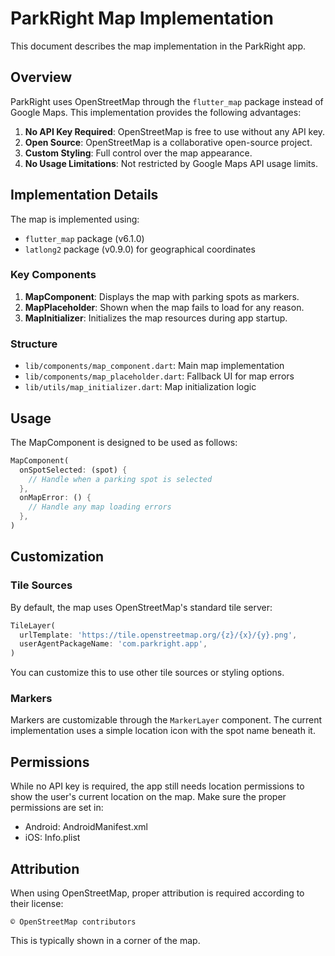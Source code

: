 # ParkRight Map Implementation

This document describes the map implementation in the ParkRight app.

## Overview

ParkRight uses OpenStreetMap through the `flutter_map` package instead of Google Maps. This implementation provides the following advantages:

1. **No API Key Required**: OpenStreetMap is free to use without any API key.
2. **Open Source**: OpenStreetMap is a collaborative open-source project.
3. **Custom Styling**: Full control over the map appearance.
4. **No Usage Limitations**: Not restricted by Google Maps API usage limits.

## Implementation Details

The map is implemented using:
- `flutter_map` package (v6.1.0)
- `latlong2` package (v0.9.0) for geographical coordinates

### Key Components

1. **MapComponent**: Displays the map with parking spots as markers.
2. **MapPlaceholder**: Shown when the map fails to load for any reason.
3. **MapInitializer**: Initializes the map resources during app startup.

### Structure

- `lib/components/map_component.dart`: Main map implementation
- `lib/components/map_placeholder.dart`: Fallback UI for map errors
- `lib/utils/map_initializer.dart`: Map initialization logic

## Usage

The MapComponent is designed to be used as follows:

```dart
MapComponent(
  onSpotSelected: (spot) {
    // Handle when a parking spot is selected
  },
  onMapError: () {
    // Handle any map loading errors
  },
)
```

## Customization

### Tile Sources

By default, the map uses OpenStreetMap's standard tile server:

```dart
TileLayer(
  urlTemplate: 'https://tile.openstreetmap.org/{z}/{x}/{y}.png',
  userAgentPackageName: 'com.parkright.app',
)
```

You can customize this to use other tile sources or styling options.

### Markers

Markers are customizable through the `MarkerLayer` component. The current implementation uses a simple location icon with the spot name beneath it.

## Permissions

While no API key is required, the app still needs location permissions to show the user's current location on the map. Make sure the proper permissions are set in:

- Android: AndroidManifest.xml
- iOS: Info.plist

## Attribution

When using OpenStreetMap, proper attribution is required according to their license:

```
© OpenStreetMap contributors
```

This is typically shown in a corner of the map.